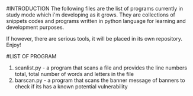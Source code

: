 #INTRODUCTION
The following files are the list of programs currently in study mode which i'm developing as it grows. They are collections of snippets codes and programs written in python language for learning and development purposes.

If however, there are serious tools, it will be placed in its own repository. Enjoy!

#LIST OF PROGRAM
1. scanlist.py - a program that scans a file and provides the line numbers total, total number of words and letters in the file
2. barscan.py - a program that scans the banner message of banners to check if its has a known potential vulnerability 